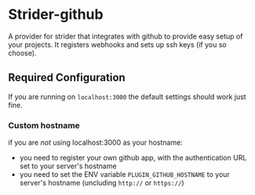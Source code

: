 
# Strider-github

A provider for strider that integrates with github to provide easy setup of
your projects. It registers webhooks and sets up ssh keys (if you so choose).

## Required Configuration

If you are running on `localhost:3000` the default settings should work just fine.

### Custom hostname

if you are *not* using localhost:3000 as your hostname:

- you need to register your own github app, with the authentication URL set to your server's hostname
- you need to set the ENV variable `PLUGIN_GITHUB_HOSTNAME` to your server's hostname (uncluding `http://` or `https://`)
